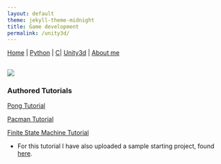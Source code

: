 ```yaml
---
layout: default
theme: jekyll-theme-midnight
title: Game development 
permalink: /unity3d/
---
```

<a href="https://raniaspant.github.io/">Home</a> | <a href="https://raniaspant.github.io/python/">Python</a> | 
<a href="https://raniaspant.github.io/c/">C</a>| <a href="https://raniaspant.github.io/unity3d/">Unity3d</a> | 
<a href="https://raniaspant.github.io/about/">About me</a>

## ![](https://chocolatey.org/content/packageimages/unity.2017.3.0.1-patch.png)

### [](#header-2)Authored Tutorials

[](#header-3) [Pong Tutorial](https://github.com/raniaspant/Unity3dTutorials/blob/master/PongTutorial.pdf)

[](#header-3) [Pacman Tutorial](https://github.com/raniaspant/Unity3dTutorials/blob/master/PacmanTutorial.pdf)

[](#header-3) [Finite State Machine Tutorial](https://github.com/raniaspant/Unity3dTutorials/blob/master/FSMtutorial_doc.pdf)
* For this tutorial I have also uploaded a sample starting project, found [here](https://github.com/raniaspant/Unity3dTutorials/tree/master/FSMtutorial).
